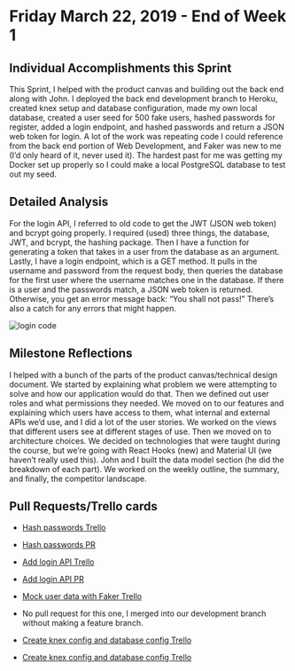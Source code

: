 # Friday March 22, 2019 - End of Week 1

## Individual Accomplishments this Sprint

This Sprint, I helped with the product canvas and building out the back end along with John. I deployed the back end development branch to Heroku, created knex setup and database configuration, made my own local database, created a user seed for 500 fake users, hashed passwords for register, added a login endpoint, and hashed passwords and return a JSON web token for login. A lot of the work was repeating code I could reference from the back end portion of Web Development, and Faker was new to me (I’d only heard of it, never used it). The hardest past for me was getting my Docker set up properly so I could make a local PostgreSQL database to test out my seed.

## Detailed Analysis

For the login API, I referred to old code to get the JWT (JSON web token) and bcrypt going properly. I required (used) three things, the database, JWT, and bcrypt, the hashing package. Then I have a function for generating a token that takes in a user from the database as an argument. Lastly, I have a login endpoint, which is a GET method. It pulls in the username and password from the request body, then queries the database for the first user where the username matches one in the database. If there is a user and the passwords match, a JSON web token is returned. Otherwise, you get an error message back: “You shall not pass!” There’s also a catch for any errors that might happen.

![login code](/images/login-code.png)

## Milestone Reflections

I helped with a bunch of the parts of the product canvas/technical design document. We started by explaining what problem we were attempting to solve and how our application would do that. Then we defined out user roles and what permissions they needed. We moved on to our features and explaining which users have access to them, what internal and external APIs we’d use, and I did a lot of the user stories. We worked on the views that different users see at different stages of use. Then we moved on to architecture choices. We decided on technologies that were taught during the course, but we’re going with React Hooks (new) and Material UI (we haven’t really used this). John and I built the data model section (he did the breakdown of each part). We worked on the weekly outline, the summary, and finally, the competitor landscape.

## Pull Requests/Trello cards

- [Hash passwords Trello](https://trello.com/c/3isYvQqI)
- [Hash passwords PR](https://github.com/classroom-angel/labs11_prop_mngmt-BE/pull/14)

- [Add login API Trello](https://trello.com/c/21mF5yFi)
- [Add login API PR](https://github.com/classroom-angel/labs11_prop_mngmt-BE/pull/15)

- [Mock user data with Faker Trello](https://trello.com/c/xvjRYywQ)
- No pull request for this one, I merged into our development branch without making a feature branch.

- [Create knex config and database config Trello](https://trello.com/c/t3B0gGe6)
- [Create knex config and database config Trello](https://github.com/classroom-angel/labs11_prop_mngmt-BE/pull/5)

